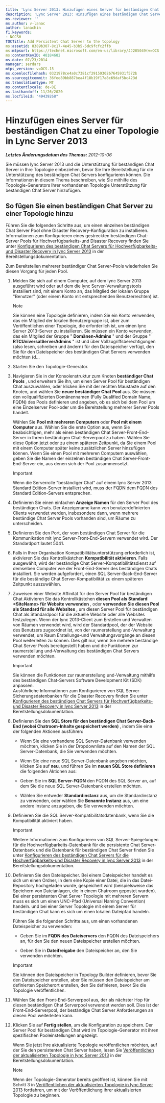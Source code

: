 ```yaml
---
title: 'Lync Server 2013: Hinzufügen eines Server für beständigen Chat zu einer Topologie'
description: 'Lync Server 2013: Hinzufügen eines beständigen Chat Servers zur Topologie.'
ms.reviewer: ''
ms.author: v-lanac
author: lanachin
f1.keywords:
- NOCSH
TOCTitle: Add Persistent Chat Server to the topology
ms:assetid: 8389b307-8c17-4e45-b3b5-5dc9fcfc2ffb
ms:mtpsurl: https://technet.microsoft.com/en-us/library/JJ205049(v=OCS.15)
ms:contentKeyID: 48184682
ms.date: 07/23/2014
manager: serdars
mtps_version: v=OCS.15
ms.openlocfilehash: 0321978ce4a0c7381cf2915030267645931f572b
ms.sourcegitcommit: 36fee89bb887bea4f18b19f17a8c69daf5bc423d
ms.translationtype: MT
ms.contentlocale: de-DE
ms.lasthandoff: 11/26/2020
ms.locfileid: "49439268"
---
```

# <a name="add-persistent-chat-server-to-the-topology-in-lync-server-2013"></a>Hinzufügen eines Server für beständigen Chat zu einer Topologie in Lync Server 2013

<div data-xmlns="http://www.w3.org/1999/xhtml">

<div class="topic" data-xmlns="http://www.w3.org/1999/xhtml" data-msxsl="urn:schemas-microsoft-com:xslt" data-cs="https://msdn.microsoft.com/">

<div data-asp="https://msdn2.microsoft.com/asp">



</div>

<div id="mainSection">

<div id="mainBody">

<span> </span>

_**Letztes Änderungsdatum des Themas:** 2012-10-06_

Sie müssen lync Server 2013 und die Unterstützung für beständigen Chat Server in Ihre Topologie einbeziehen, bevor Sie Ihre Bereitstellung für die Unterstützung des beständigen Chat Servers konfigurieren können. Die Informationen in diesem Thema beschreiben, wie Sie mithilfe des Topologie-Generators Ihrer vorhandenen Topologie Unterstützung für beständigen Chat Server hinzufügen.

<div>

## <a name="to-add-persistent-chat-server-to-a-topology"></a>So fügen Sie einen beständigen Chat Server zu einer Topologie hinzu

Führen Sie die folgenden Schritte aus, um einen einzelnen beständigen Chat Server Pool ohne Disaster Recovery-Konfiguration zu installieren. Informationen zum Konfigurieren eines gestreckten beständigen Chat-Server Pools für Hochverfügbarkeits-und Disaster Recovery finden Sie unter [Konfigurieren des beständigen Chat Servers für Hochverfügbarkeits-und Disaster Recovery in lync Server 2013](lync-server-2013-configuring-persistent-chat-server-for-high-availability-and-disaster-recovery.md) in der Bereitstellungsdokumentation.

Zum Bereitstellen mehrerer beständiger Chat Server-Pools wiederholen Sie diesen Vorgang für jeden Pool.

1.  Melden Sie sich auf einem Computer, auf dem lync Server 2013 ausgeführt wird oder auf dem die lync Server-Verwaltungstools installiert sind, mit einem Konto an, das Mitglied der lokalen Gruppe "Benutzer" (oder einem Konto mit entsprechenden Benutzerrechten) ist.
    
    <div>
    

    > [!NOTE]  
    > Sie können eine Topologie definieren, indem Sie ein Konto verwenden, das ein Mitglied der lokalen Benutzergruppe ist, aber zum Veröffentlichen einer Topologie, die erforderlich ist, um einen lync Server 2013-Server zu installieren. Sie müssen ein Konto verwenden, das ein Mitglied der Gruppe " <STRONG>Domänen-Admins</STRONG> " und der Gruppe " <STRONG>RTCUniversalServerAdmins</STRONG> " ist und über Vollzugriffsberechtigungen (also lesen, schreiben und ändern) für den Dateispeicher verfügt, den Sie für den Dateispeicher des beständigen Chat Servers verwenden möchten (d...

    
    </div>

2.  Starten Sie den Topologie-Generator.

3.  Navigieren Sie in der Konsolenstruktur zum Knoten **beständiger Chat Pools** , und erweitern Sie ihn, um einen Server Pool für beständigen Chat auszuwählen, oder klicken Sie mit der rechten Maustaste auf den Knoten, und wählen Sie **neuer beständiger Chat Pool** aus. Sie müssen den vollqualifizierten Domänennamen (Fully Qualified Domain Name, FQDN) des Pools definieren und angeben, ob es sich bei dem Pool um eine Einzelserver Pool-oder um die Bereitstellung mehrerer Server Pools handelt.
    
    Wählen Sie **Pool mit mehreren Computern** oder **Pool mit einem Computer** aus. Wählen Sie die erste Option aus, wenn Sie beabsichtigen, mehr als einen beständigen Chat Server-Front-End-Server in Ihrem beständigen Chat-Serverpool zu haben. Wählen Sie diese Option jetzt oder zu einem späteren Zeitpunkt, da Sie einem Pool mit einem Computer später keine zusätzlichen Server hinzufügen können. Wenn Sie einen Pool mit mehreren Computern auswählen, geben Sie die Namen der einzelnen beständigen Chat Server-Front-End-Server ein, aus denen sich der Pool zusammensetzt.
    
    <div>
    

    > [!IMPORTANT]  
    > Wenn die Serverrolle "beständiger Chat" auf einem lync Server 2013 &nbsp; Standard Edition-Server installiert wird, muss der FQDN dem FQDN des Standard Edition-Servers entsprechen.

    
    </div>

4.  Definieren Sie einen einfachen **Anzeige Namen** für den Server Pool des beständigen Chats. Der Anzeigename kann von benutzerdefinierten Clients verwendet werden, insbesondere dann, wenn mehrere beständige Chat Server Pools vorhanden sind, um Räume zu unterscheiden.

5.  Definieren Sie den Port, der vom beständigen Chat Server für die Kommunikation mit lync Server-Front-End-Servern verwendet wird. Der Standardport lautet 5041.

6.  Falls in Ihrer Organisation Kompatibilitätsunterstützung erforderlich ist, aktivieren Sie das Kontrollkästchen **Kompatibilität aktivieren**. Falls ausgewählt, wird der beständige Chat Server-Kompatibilitätsdienst auf demselben Computer wie der Front-End-Server des beständigen Chats installiert. Sie werden aufgefordert, einen SQL Server-Back-End-Server für die beständige Chat Server-Kompatibilität zu einem späteren Zeitpunkt auszuwählen.

7.  Zuweisen einer Website Affinität für den Server Pool für beständigen Chat Aktivieren Sie das Kontrollkästchen **diesen Pool als Standard \<SiteName\> für Website verwenden** , oder **verwenden Sie diesen Pool als Standard für alle Websites** , um diesen Server Pool für beständigen Chat als Standardpool für die aktuelle Website oder alle Websites festzulegen. Wenn der lync 2013-Client zum Erstellen und Verwalten von Räumen verwendet wird, wird der Standardpool, der der Website des Benutzers zugeordnet ist, von der raumerstellung und-Verwaltung verwendet, um Raum Erstellungs-und Verwaltungsvorgänge an diesen Pool weiterleiten zu können. Dies gilt nur, wenn Sie mehrere beständige Chat Server Pools bereitgestellt haben und die Funktionen zur raumerstellung und-Verwaltung des beständigen Chat Servers verwenden möchten.
    
    <div>
    

    > [!IMPORTANT]  
    > Sie können die Funktionen zur raumerstellung und-Verwaltung mithilfe des beständigen Chat-Servers Software Development Kit (SDK) anpassen.<BR>Ausführliche Informationen zum Konfigurieren von SQL Server-Sicherungsdatenbanken für die Disaster Recovery finden Sie unter <A href="lync-server-2013-configuring-persistent-chat-server-for-high-availability-and-disaster-recovery.md">Konfigurieren des beständigen Chat Servers für Hochverfügbarkeits-und Disaster Recovery in lync Server 2013</A> in der Bereitstellungsdokumentation.

    
    </div>

8.  Definieren Sie den **SQL Store für den beständigen Chat Server-Back-End (wobei Chatroom-Inhalte gespeichert werden)** , indem Sie eine der folgenden Aktionen ausführen:
    
      - Wenn Sie eine vorhandene SQL Server-Datenbank verwenden möchten, klicken Sie in der Dropdownliste auf den Namen der SQL Server-Datenbank, die Sie verwenden möchten.
    
      - Wenn Sie eine neue SQL Server-Datenbank angeben möchten, klicken Sie auf **neu**, und führen Sie im **neuen SQL Store definieren** die folgenden Aktionen aus:
    
    <!-- end list -->
    
      - Geben Sie im **SQL Server-FQDN** den FQDN des SQL Server an, auf dem Sie die neue SQL Server-Datenbank erstellen möchten.
    
      - Wählen Sie entweder **Standardinstanz** aus, um die Standardinstanz zu verwenden, oder wählen Sie **Benannte Instanz** aus, um eine andere Instanz anzugeben, die Sie verwenden möchten.

9.  Definieren Sie die SQL Server-Kompatibilitätsdatenbank, wenn Sie die Kompatibilität aktiviert haben.
    
    <div>
    

    > [!IMPORTANT]  
    > Weitere Informationen zum Konfigurieren von SQL Server-Spiegelungen für die Hochverfügbarkeits-Datenbank für die persistente Chat Server-Datenbank und die Datenbank für beständigen Chat Server finden Sie unter <A href="lync-server-2013-configuring-persistent-chat-server-for-high-availability-and-disaster-recovery.md">Konfigurieren des beständigen Chat Servers für die Hochverfügbarkeits-und Disaster Recovery in lync Server 2013</A> in der Bereitstellungsdokumentation.

    
    </div>

10. Definieren Sie den Dateispeicher. Bei einem Dateispeicher handelt es sich um einen Ordner, in dem eine Kopie einer Datei, die in das Datei-Repository hochgeladen wurde, gespeichert wird (beispielsweise das Speichern von Dateianlagen, die in einem Chatroom gepostet wurden). Bei einer persistenten Chat Server Topologie mit mehreren Servern muss es sich um einen UNC-Pfad (Universal Naming Convention) handeln. und bei einer Server Topologie mit einem Server für beständigen Chat kann es sich um einen lokalen Dateipfad handeln.
    
    Führen Sie die folgenden Schritte aus, um einen vorhandenen Dateispeicher zu verwenden:
    
      - Geben Sie im **FQDN des Dateiservers** den FQDN des Dateispeichers an, für den Sie den neuen Dateispeicher erstellen möchten.
    
      - Geben Sie in **Dateifreigabe** den Dateispeicher an, den Sie verwenden möchten.
    
    <div>
    

    > [!IMPORTANT]  
    > Sie können den Dateispeicher in Topology Builder definieren, bevor Sie den Dateispeicher erstellen, aber Sie müssen den Dateispeicher am definierten Speicherort erstellen, den Sie definieren, bevor Sie die Topologie veröffentlichen.

    
    </div>

11. Wählen Sie den Front-End-Serverpool aus, der als nächster Hop für diesen beständigen Chat Serverpool verwendet werden soll. Dies ist der Front-End-Serverpool, der beständige Chat Server Anforderungen an diesen Pool weiterleiten kann.

12. Klicken Sie auf **Fertig stellen**, um die Konfiguration zu speichern. Der Server Pool für beständigen Chat wird im Topologie-Generator mit ihren spezifischen Pooleinstellungen angezeigt.
    
    Wenn Sie jetzt Ihre aktualisierte Topologie veröffentlichen möchten, auf der Sie den persistenten Chat Server haben, lesen Sie [Veröffentlichen der aktualisierten Topologie in lync Server 2013](lync-server-2013-publish-the-updated-topology.md) in der Bereitstellungsdokumentation.
    
    <div>
    

    > [!NOTE]  
    > Wenn der Topologie-Generator bereits geöffnet ist, können Sie mit Schritt 3 in <A href="lync-server-2013-publish-the-updated-topology.md">Veröffentlichen der aktualisierten Topologie in lync Server 2013</A> fortfahren, um mit der Veröffentlichung ihrer aktualisierten Topologie zu beginnen.

    
    </div>

</div>

</div>

<span> </span>

</div>

</div>

</div>

